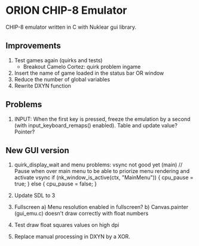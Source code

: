 # ORION CHIP-8 Emulator

CHIP-8 emulator written in C with Nuklear gui library.

## Improvements

1) Test games again (quirks and tests)
    * Breakout Camelo Cortez: quirk problem ingame
2) Insert the name of game loaded in the status bar OR window
3) Reduce the number of global variables
4) Rewrite DXYN function

## Problems
1) INPUT: When the first key is pressed, freeze the emulation by a second (with input_keyboard_remaps() enabled). Table and update value? Pointer?

## New GUI version

1) quirk_display_wait and menu problems:
 	vsync not good yet (main)
		// Pause when over main menu to be able to priorize menu rendering and activate vsync
		if (nk_window_is_active(ctx, "MainMenu")) {
			cpu_pause = true;
		} else {
			cpu_pause = false;
		}

2) Update SDL to 3

3) Fullscreen
	a) Menu resolution enabled in fullscreen?
	b) Canvas.painter (gui_emu.c) doesn't draw correctly with float numbers

4) Test draw float squares values on high dpi

5) Replace manual processing in DXYN by a XOR.

